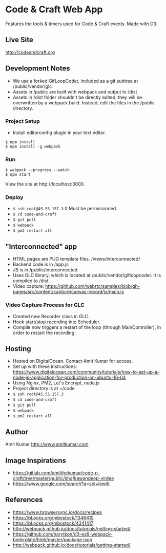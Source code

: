 # Code & Craft Web App
Features the tools & timers used for Code & Craft events. Made with D3.


## Live Site
http://codeandcraft.org 


## Development Notes

- We use a forked GifLoopCoder, included as a git subtree at /public/vendor/glc
- Assets in /public are built with webpack and output to /dist
- Assets in /dist folder shouldn't be directly edited; they will be overwritten by a webpack build. Instead, edit the files in the /public directory.



### Project Setup

- Install editorconfig plugin in your text editor.

``` shell
$ npm install
$ npm install -g webpack
```

### Run

``` shell
$ webpack --progress --watch
$ npm start
```
View the site at http://localhost:3000.

### Deploy
- `$ ssh root@45.55.157.3` # Must be permissioned.
- `$ cd code-and-craft`
- `$ git pull`
- `$ webpack`
- `$ pm2 restart all`

## "Interconnected" app 

- HTML pages are PUG template files. /views/interconnected/
- Backend code is in /app.js
- JS is in /public/interconnected
- Uses GLC library, which is located at /public/vendor/gifloopcoder. It is compiled to /dist
- Video capture: https://github.com/webrtc/samples/blob/gh-pages/src/content/capture/canvas-record/js/main.js


### Video Capture Process for GLC
- Created new Recorder class in GLC.
- Hook start/stop recording into Scheduler. 
- Compile now triggers a restart of the loop (through MainController), in order to restart the recording.


## Hosting
- Hosted on DigitalOcean. Contact Amit Kumar for access.
- Set up with these instructions: https://www.digitalocean.com/community/tutorials/how-to-set-up-a-node-js-application-for-production-on-ubuntu-16-04
- Using Nginx, PM2, Let's Encrypt, node.js
- Project directory is at ~/code
- `$ ssh root@45.55.157.3`
- `$ cd code-and-craft`
- `$ git pull`
- `$ webpack`
- `$ pm2 restart all`


## Author
Amit Kumar
http://www.amitkumar.com


## Image Inspirations
- https://gitlab.com/amitthekumar/code-n-craft/tree/master/public/img/kawandeep-virdee
- https://www.google.com/search?q=sol+lewitt


## References
- https://www.browsersync.io/docs/recipes
- https://bl.ocks.org/mbostock/1346410
- https://bl.ocks.org/mbostock/4341417
- http://webpack.github.io/docs/tutorials/getting-started/
- https://github.com/harytkon/d3-es6-webpack-boilerplate/blob/master/package.json
- http://webpack.github.io/docs/tutorials/getting-started/



